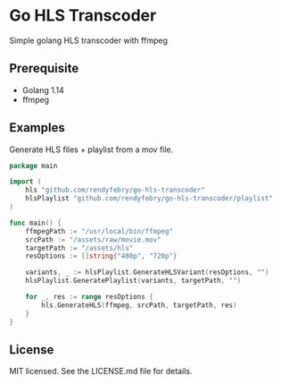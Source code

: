 # Go HLS Transcoder

Simple golang HLS transcoder with ffmpeg

## Prerequisite

- Golang 1.14
- ffmpeg

## Examples

Generate HLS files + playlist from a mov file.

```go
package main

import (
	hls "github.com/rendyfebry/go-hls-transcoder"
	hlsPlaylist "github.com/rendyfebry/go-hls-transcoder/playlist"
)

func main() {
	ffmpegPath := "/usr/local/bin/ffmpeg"
	srcPath := "/assets/raw/movie.mov"
	targetPath := "/assets/hls"
	resOptions := []string{"480p", "720p"}

	variants, _ := hlsPlaylist.GenerateHLSVariant(resOptions, "")
	hlsPlaylist.GeneratePlaylist(variants, targetPath, "")

	for _, res := range resOptions {
		hls.GenerateHLS(ffmpeg, srcPath, targetPath, res)
	}
}
```

## License

MIT licensed. See the LICENSE.md file for details.
